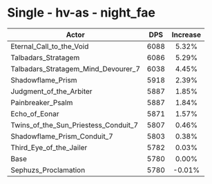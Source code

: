 # Single - hv-as - night_fae
| Actor | DPS | Increase |
|---|:---:|:---:|
|Eternal_Call_to_the_Void|6088|5.32%|
|Talbadars_Stratagem|6086|5.29%|
|Talbadars_Stratagem_Mind_Devourer_7|6038|4.45%|
|Shadowflame_Prism|5918|2.39%|
|Judgment_of_the_Arbiter|5887|1.85%|
|Painbreaker_Psalm|5887|1.84%|
|Echo_of_Eonar|5871|1.57%|
|Twins_of_the_Sun_Priestess_Conduit_7|5807|0.46%|
|Shadowflame_Prism_Conduit_7|5803|0.38%|
|Third_Eye_of_the_Jailer|5782|0.03%|
|Base|5780|0.00%|
|Sephuzs_Proclamation|5780|-0.01%|
